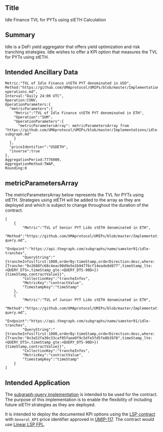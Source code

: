 ## Title

Idle Finance TVL for PYTs using stETH Calculation

## Summary

Idle is a DeFi yield aggregator that offers yield optimization and risk tranching strategies. Idle wishes to offer a KPI option that measures the TVL for PYTs using stETH.

## Intended Ancillary Data

```
Metric:"TVL of Idle Finance stETH PYT denominated in USD",
Method:"https://github.com/UMAprotocol/UMIPs/blob/master/Implementations/metric-operations.md",
Interval:"Daily 24:00 UTC",
Operation:CONV,
OperationParameters:{
  "metricParameters":{
    "Metric":"TVL of Idle Finance stETH PYT denominated in ETH",
    "Operation":"SUM",
    "OperationParameters":{
      "metricParametersArray": metricParametersArray from "https://github.com/UMAprotocol/UMIPs/blob/master/Implementations/idle-subgraph.md"
    }
  },
  "priceIdentifier":"USDETH",
  "inverse":true
},
AggregationPeriod:7776000,
AggregationMethod:TWAP,
Rounding:0
```

## metricParametersArray

The metricParametersArray below represents the TVL for PYTs using stETH. Strategies using stETH will be added to the array as they are deployed and which is subject to change throughout the duration of the contract.

```
[
    {
        "Metric":"TVL of Senior PYT Lido stETH denominated in ETH",
        "Method":"https://github.com/UMAprotocol/UMIPs/blob/master/Implementations/subgraph-query.md",
        "Endpoint":"https://api.thegraph.com/subgraphs/name/samster91/idle-tranches",
        "QueryString":"{trancheInfos(first:1000,orderBy:timeStamp,orderDirection:desc,where:{Tranche:"0x2688fc68c4eac90d9e5e1b94776cf14eade8d877",timeStamp_lte:<QUERY_DTS>,timeStamp_gte:<QUERY_DTS-90D>}){timeStamp,contractValue}}",
        "CollectionKey":"trancheInfos",
        "MetricKey":"contractValue",
        "TimestampKey":"timeStamp"
    },
    {
        "Metric":"TVL of Junior PYT Lido stETH denominated in ETH",
        "Method":"https://github.com/UMAprotocol/UMIPs/blob/master/Implementations/subgraph-query.md",
        "Endpoint":"https://api.thegraph.com/subgraphs/name/samster91/idle-tranches",
        "QueryString":"{trancheInfos(first:1000,orderBy:timeStamp,orderDirection:desc,where:{Tranche:"0x3a52fa30c33caf05faee0f9c5dfe5fd5fe8b3978",timeStamp_lte:<QUERY_DTS>,timeStamp_gte:<QUERY_DTS-90D>}){timeStamp,contractValue}}",
        "CollectionKey":"trancheInfos",
        "MetricKey":"contractValue",
        "TimestampKey":"timeStamp"
    }
]
```

## Intended Application

The [subgraph-query implementation](https://github.com/UMAprotocol/UMIPs/blob/master/Implementations/subgraph-query.md) is intended to be used for the contract. The purpose of this implementation is to enable the flexibility of including future stETH strategies as they are deployed.

It is intended to deploy the documented KPI options using the [LSP contract](https://github.com/UMAprotocol/protocol/blob/master/packages/core/contracts/financial-templates/long-short-pair/LongShortPair.sol) with `General_KPI` price identifier approved in [UMIP-117](https://github.com/UMAprotocol/UMIPs/blob/master/UMIPs/umip-117.md). The contract would use [Linear LSP FPL](https://github.com/UMAprotocol/protocol/blob/master/packages/core/contracts/financial-templates/common/financial-product-libraries/long-short-pair-libraries/LinearLongShortPairFinancialProductLibrary.sol).

